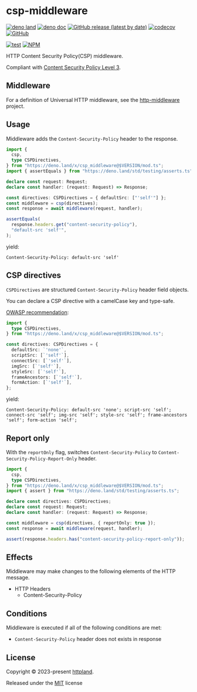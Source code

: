 # csp-middleware

[![deno land](http://img.shields.io/badge/available%20on-deno.land/x-lightgrey.svg?logo=deno)](https://deno.land/x/csp_middleware)
[![deno doc](https://doc.deno.land/badge.svg)](https://doc.deno.land/https/deno.land/x/csp_middleware/mod.ts)
[![GitHub release (latest by date)](https://img.shields.io/github/v/release/httpland/csp-middleware)](https://github.com/httpland/csp-middleware/releases)
[![codecov](https://codecov.io/github/httpland/csp-middleware/branch/main/graph/badge.svg?token=MNFZEQH8OK)](https://codecov.io/gh/httpland/csp-middleware)
[![GitHub](https://img.shields.io/github/license/httpland/csp-middleware)](https://github.com/httpland/csp-middleware/blob/main/LICENSE)

[![test](https://github.com/httpland/csp-middleware/actions/workflows/test.yaml/badge.svg)](https://github.com/httpland/csp-middleware/actions/workflows/test.yaml)
[![NPM](https://nodei.co/npm/@httpland/csp-middleware.png?mini=true)](https://nodei.co/npm/@httpland/csp-middleware/)

HTTP Content Security Policy(CSP) middleware.

Compliant with
[Content Security Policy Level 3](https://w3c.github.io/webappsec-csp/).

## Middleware

For a definition of Universal HTTP middleware, see the
[http-middleware](https://github.com/httpland/http-middleware) project.

## Usage

Middleware adds the `Content-Security-Policy` header to the response.

```ts
import {
  csp,
  type CSPDirectives,
} from "https://deno.land/x/csp_middleware@$VERSION/mod.ts";
import { assertEquals } from "https://deno.land/std/testing/asserts.ts";

declare const request: Request;
declare const handler: (request: Request) => Response;

const directives: CSPDirectives = { defaultSrc: ["'self'"] };
const middleware = csp(directives);
const response = await middleware(request, handler);

assertEquals(
  response.headers.get("content-security-policy"),
  "default-src 'self'",
);
```

yield:

```http
Content-Security-Policy: default-src 'self'
```

## CSP directives

`CSPDirectives` are structured `Content-Security-Policy` header field objects.

You can declare a CSP directive with a camelCase key and type-safe.

[OWASP recommendation](https://cheatsheetseries.owasp.org/cheatsheets/Content_Security_Policy_Cheat_Sheet.html#basic-csp-policy):

```ts
import {
  type CSPDirectives,
} from "https://deno.land/x/csp_middleware@$VERSION/mod.ts";

const directives: CSPDirectives = {
  defaultSrc: `'none'`,
  scriptSrc: [`'self'`],
  connectSrc: [`'self'`],
  imgSrc: [`'self'`],
  styleSrc: [`'self'`],
  frameAncestors: [`'self'`],
  formAction: [`'self'`],
};
```

yield:

```http
Content-Security-Policy: default-src 'none'; script-src 'self'; connect-src 'self'; img-src 'self'; style-src 'self'; frame-ancestors 'self'; form-action 'self';
```

## Report only

With the `reportOnly` flag, switches `Content-Security-Policy` to
`Content-Security-Policy-Report-Only` header.

```ts
import {
  csp,
  type CSPDirectives,
} from "https://deno.land/x/csp_middleware@$VERSION/mod.ts";
import { assert } from "https://deno.land/std/testing/asserts.ts";

declare const directives: CSPDirectives;
declare const request: Request;
declare const handler: (request: Request) => Response;

const middleware = csp(directives, { reportOnly: true });
const response = await middleware(request, handler);

assert(response.headers.has("content-security-policy-report-only"));
```

## Effects

Middleware may make changes to the following elements of the HTTP message.

- HTTP Headers
  - Content-Security-Policy

## Conditions

Middleware is executed if all of the following conditions are met:

- `Content-Security-Policy` header does not exists in response

## License

Copyright © 2023-present [httpland](https://github.com/httpland).

Released under the [MIT](./LICENSE) license
